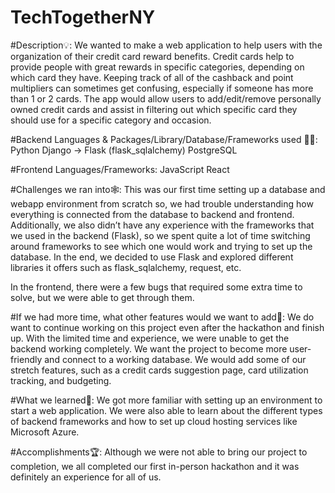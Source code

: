 # TechTogetherNY

#Description💡:
We wanted to make a web application to help users with the organization of their credit card reward benefits. Credit cards help to provide people with great rewards in specific categories, depending on which card they have. Keeping track of all of the cashback and point multipliers can sometimes get confusing, especially if someone has more than 1 or 2 cards. The app would allow users to add/edit/remove personally owned credit cards and assist in filtering out which specific card they should use for a specific category and occasion. 

#Backend Languages & Packages/Library/Database/Frameworks used 👷‍♂️:
Python
Django -> Flask (flask_sqlalchemy)
PostgreSQL

#Frontend Languages/Frameworks:
JavaScript
React

#Challenges we ran into🕸:
This was our first time setting up a database and webapp environment from scratch so, we had trouble understanding how everything is connected from the database to backend and frontend. Additionally, we also didn’t have any experience with the frameworks that we used in the backend (Flask), so we spent quite a lot of time switching around frameworks to see which one would work and trying to set up the database. In the end, we decided to use Flask and explored different libraries it offers such as flask_sqlalchemy, request, etc.

In the frontend, there were a few bugs that required some extra time to solve, but we were able to get through them.

#If we had more time, what other features would we want to add🔮:
We do want to continue working on this project even after the hackathon and finish up. With the limited time and experience, we were unable to get the backend working completely. We want the project to become more user-friendly and connect to a working database. We would add some of our stretch features, such as a credit cards suggestion page, card utilization tracking, and budgeting.

#What we learned🧠:
We got more familiar with setting up an environment to start a web application. We were also able to learn about the different types of backend frameworks and how to set up cloud hosting services like Microsoft Azure.

#Accomplishments🏆:
Although we were not able to bring our project to completion, we all completed our first in-person hackathon and it was definitely an experience for all of us.
